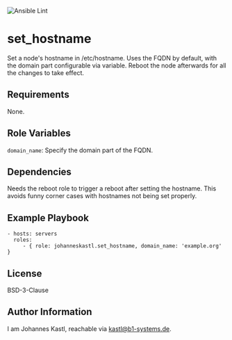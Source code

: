 ![Ansible Lint](https://github.com/johanneskastl/ansible-role-set_hostname/workflows/Ansible%20Lint/badge.svg)

set_hostname
=========

Set a node's hostname in /etc/hostname. Uses the FQDN by default, with the domain part configurable via variable.
Reboot the node afterwards for all the changes to take effect.

Requirements
------------

None.

Role Variables
--------------

`domain_name`: Specify the domain part of the FQDN.

Dependencies
------------

Needs the reboot role to trigger a reboot after setting the hostname. This avoids funny corner cases with hostnames not being set properly.

Example Playbook
----------------

    - hosts: servers
      roles:
         - { role: johanneskastl.set_hostname, domain_name: 'example.org' }

License
-------

BSD-3-Clause

Author Information
------------------

I am Johannes Kastl, reachable via kastl@b1-systems.de.
